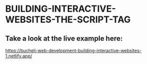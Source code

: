 # BUILDING-INTERACTIVE-WEBSITES-THE-SCRIPT-TAG

## Take a look at the live example here:
https://bucheli-web-development-building-interactive-websites-1.netlify.app/
